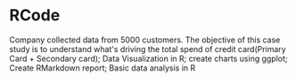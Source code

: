 # RCode
Company collected data from 5000 customers. The objective of this case study is to understand what's driving the total spend of credit card(Primary Card + Secondary card); Data Visualization in R; create charts using ggplot; Create RMarkdown report; Basic data analysis in R
